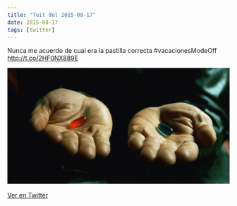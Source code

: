 ```yaml
---
title: "Tuit del 2015-08-17"
date: 2015-08-17
tags: [twitter]
---
```


Nunca me acuerdo de cual era la pastilla correcta #vacacionesModeOff http://t.co/2HF0NX889E

![Imagen](/assets/images/633155421767880704-CMlrgFxW8AASErS.jpg)

[Ver en Twitter](https://twitter.com/i/web/status/633155421767880704)
